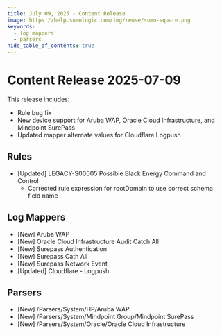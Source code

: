 ```yaml
---
title: July 09, 2025 - Content Release
image: https://help.sumologic.com/img/reuse/sumo-square.png
keywords:
  - log mappers
  - parsers
hide_table_of_contents: true    
---
```



# Content Release 2025-07-09

This release includes:
- Rule bug fix
- New device support for Aruba WAP, Oracle Cloud Infrastructure, and Mindpoint SurePass
- Updated mapper alternate values for Cloudflare Logpush

## Rules
- [Updated] LEGACY-S00005 Possible Black Energy Command and Control
    - Corrected rule expression for rootDomain to use correct schema field name

## Log Mappers
- [New] Aruba WAP
- [New] Oracle Cloud Infrastructure Audit Catch All
- [New] Surepass Authentication
- [New] Surepass Cath All
- [New] Surepass Network Event
- [Updated] Cloudflare - Logpush

## Parsers
- [New] /Parsers/System/HP/Aruba WAP
- [New] /Parsers/System/Mindpoint Group/Mindpoint SurePass
- [New] /Parsers/System/Oracle/Oracle Cloud Infrastructure